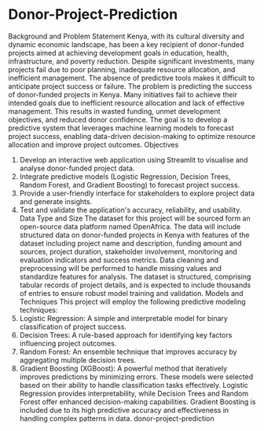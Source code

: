 # Donor-Project-Prediction
Background and Problem Statement
Kenya, with its cultural diversity and dynamic economic landscape, has been a key recipient of donor-funded projects aimed at achieving development goals in education, health, infrastructure, and poverty reduction. Despite significant investments, many projects fail due to poor planning, inadequate resource allocation, and inefficient management. The absence of predictive tools makes it difficult to anticipate project success or failure.
The problem is predicting the success of donor-funded projects in Kenya. Many initiatives fail to achieve their intended goals due to inefficient resource allocation and lack of effective management. This results in wasted funding, unmet development objectives, and reduced donor confidence. The goal is to develop a predictive system that leverages machine learning models to forecast project success, enabling data-driven decision-making to optimize resource allocation and improve project outcomes.
Objectives 
1.	Develop an interactive web application using Streamlit to visualise and analyse donor-funded project data.
2.	Integrate predictive models (Logistic Regression, Decision Trees, Random Forest, and Gradient Boosting) to forecast project success.
3.	Provide a user-friendly interface for stakeholders to explore project data and generate insights.
4.	Test and validate the application's accuracy, reliability, and usability.
Data Type and Size 
The dataset for this project will be sourced form an open-source data platform named OpenAfrica. The data will include structured data on donor-funded projects in Kenya with features of the dataset including project name and description, funding amount and sources, project duration, stakeholder involvement, monitoring and evaluation indicators and success metrics. Data cleaning and preprocessing will be performed to handle missing values and standardize features for analysis. The dataset is structured, comprising tabular records of project details, and is expected to include thousands of entries to ensure robust model training and validation.
Models and Techniques 
This project will employ the following predictive modeling techniques:
1.	Logistic Regression: A simple and interpretable model for binary classification of project success.
2.	Decision Trees: A rule-based approach for identifying key factors influencing project outcomes.
3.	Random Forest: An ensemble technique that improves accuracy by aggregating multiple decision trees.
4.	Gradient Boosting (XGBoost): A powerful method that iteratively improves predictions by minimizing errors.
These models were selected based on their ability to handle classification tasks effectively. Logistic Regression provides interpretability, while Decision Trees and Random Forest offer enhanced decision-making capabilities. Gradient Boosting is included due to its high predictive accuracy and effectiveness in handling complex patterns in data.
donor-project-prediction
